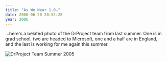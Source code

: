 ```yaml
---
title: "As We Near 1.0…"
date: 2006-06-20 20:52:28
year: 2006
---
```

…here's a belated photo of the DrProject team from last summer.  One is in grad school, two are headed to Microsoft, one and a half are in England, and the last is working for me again this summer.

<img id="image504" alt="DrProject Team Summer 2005" src="{{'/files/2006/06/drproject-2005.jpg' | relative_url}}" />
